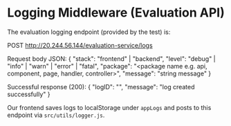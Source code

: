 # Logging Middleware (Evaluation API)

The evaluation logging endpoint (provided by the test) is:

POST http://20.244.56.144/evaluation-service/logs

Request body JSON:
{
  "stack": "frontend" | "backend",
  "level": "debug" | "info" | "warn" | "error" | "fatal",
  "package": "<package name e.g. api, component, page, handler, controller>",
  "message": "string message"
}

Successful response (200):
{
  "logID": "<uuid>",
  "message": "log created successfully"
}

Our frontend saves logs to localStorage under `appLogs` and posts to this endpoint via `src/utils/logger.js`.
